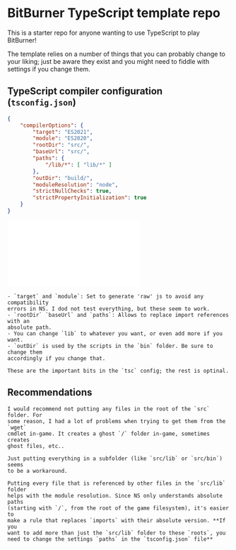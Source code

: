 # BitBurner TypeScript template repo

This is a starter repo for anyone wanting to use TypeScript to play BitBurner!

The template relies on a number of things that you can probably change to your
liking; just be aware they exist and you might need to fiddle with settings if
you change them.

## TypeScript compiler configuration (`tsconfig.json`)

```json
{
	"compilerOptions": {
		"target": "ES2021",
		"module": "ES2020",
		"rootDir": "src/",
		"baseUrl": "src/",
		"paths": {
			"/lib/*": [ "lib/*" ]
		},
		"outDir": "build/",
		"moduleResolution": "node",
		"strictNullChecks": true,
		"strictPropertyInitialization": true
	}
}
```

![tsconfig](./tsconfig.json)

	- `target` and `module`: Set to generate 'raw' js to avoid any compatibility
	errors in NS. I dod not test everything, but these seem to work.
	- `rootDir` `baseUrl` and `paths`: Allows to replace import references with an
	absolute path.
	- You can change `lib` to whatever you want, or even add more if you
	want.
	- `outDir` is used by the scripts in the `bin` folder. Be sure to change them
	accordingly if you change that.

	These are the important bits in the `tsc` config; the rest is optinal.

## Recommendations

	I would recommend not putting any files in the root of the `src` folder. For 
	some reason, I had a lot of problems when trying to get them from the `wget`
	cmdlet in-game. It creates a ghost `/` folder in-game, sometimes creates
	ghost files, etc..

	Just putting everything in a subfolder (like `src/lib` or `src/bin`) seems
	to be a workaround.

	Putting every file that is referenced by other files in the `src/lib` folder
	helps with the module resolution. Since NS only understands absolute paths
	(starting with `/`, from the root of the game filesystem), it's easier to
	make a rule that replaces `imports` with their absolute version. **If you
	want to add more than just the `src/lib` folder to these `roots`, you
	need to change the settings `paths` in the `tsconfig.json` file**
